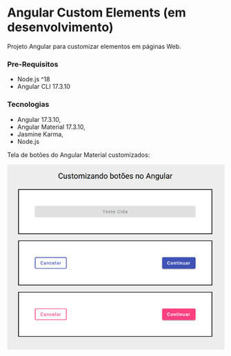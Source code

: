 # Angular Custom Elements (em desenvolvimento)

Projeto Angular para customizar elementos em páginas Web.

### Pre-Requisitos
- Node.js ^18
- Angular CLI 17.3.10

### Tecnologias

- Angular 17.3.10, 
- Angular Material 17.3.10,
- Jasmine Karma,
- Node.js


Tela de botões do Angular Material customizados:

![Customizando botões do Angular Material](./src/assets/custom-buttons-angular-material.PNG)


